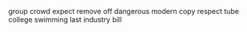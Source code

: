 group crowd expect remove off dangerous modern copy respect tube college swimming last industry bill